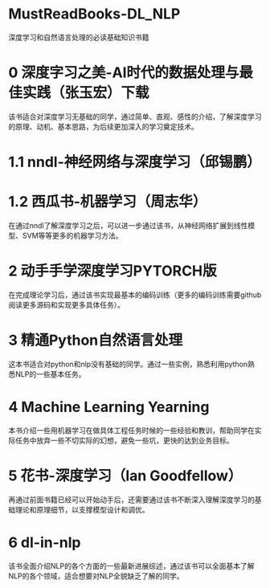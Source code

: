 # MustReadBooks-DL_NLP
深度学习和自然语言处理的必读基础知识书籍

# 0 深度字习之美-Al时代的数据处理与最佳实践（张玉宏）下载
该书适合对深度学习无基础的同学，通过简单、直观、感性的介绍，了解深度学习的原理、动机、基本思路，为后续更加深入的学习奠定技术。

# 1.1 nndl-神经网络与深度学习（邱锡鹏）

# 1.2 西瓜书-机器学习（周志华）
在通过nndl了解深度学习之后，可以进一步通过该书，从神经网络扩展到线性模型、SVM等等更多的机器学习方法。

# 2 动⼿手学深度学习PYTORCH版
在完成理论学习后，通过该书实现最基本的编码训练（更多的编码训练需要github阅读更多源码和实现更多具体任务）。

# 3 精通Python自然语言处理
这本书适合对python和nlp没有基础的同学。通过一些实例，熟悉利用python熟悉NLP的一些基本任务。

# 4 Machine Learning Yearning
本书介绍一些用机器学习在做具体工程任务时候的一些经验和教训，帮助同学在实际任务中放弃一些不切实际的幻想，避免一些坑，更快的达到业务目标。

# 5 花书-深度学习（Ian Goodfellow）
再通过前面书籍已经可以开始动手后，还需要通过该书不断深入理解深度学习的基础理论和原理细节，以支撑模型设计和调优。

# 6 dl-in-nlp
该书全面介绍NLP的各个方面的一些最新进展综述，通过该书可以全面基本了解NLP的各个领域，适合想要对NLP全貌缺乏了解的同学。
